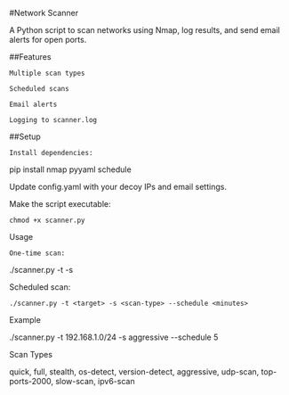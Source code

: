 #Network Scanner

A Python script to scan networks using Nmap, log results, and send email alerts for open ports.

##Features

    Multiple scan types

    Scheduled scans

    Email alerts

    Logging to scanner.log

##Setup

    Install dependencies:

pip install nmap pyyaml schedule

Update config.yaml with your decoy IPs and email settings.

Make the script executable:

    chmod +x scanner.py

Usage

    One-time scan:

./scanner.py -t <target> -s <scan-type>

Scheduled scan:

    ./scanner.py -t <target> -s <scan-type> --schedule <minutes>

Example

./scanner.py -t 192.168.1.0/24 -s aggressive --schedule 5

Scan Types

quick, full, stealth, os-detect, version-detect, aggressive, udp-scan, top-ports-2000, slow-scan, ipv6-scan
